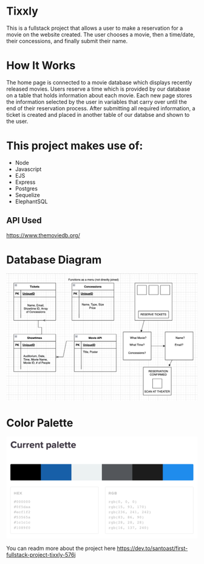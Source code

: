 # Tixxly

This is a fullstack project that allows a user to make a reservation for a movie on the website created. The user chooses a movie, then a time/date, their concessions, and finally submit their name.

# How It Works

The home page is connected to a movie database which displays recently released movies. Users reserve a time which is provided by our database on a table that holds information about each movie. Each new page stores the information selected by the user in variables that carry over until the end of their reservation process. After submitting all required information, a ticket is created and placed in another table of our databse and shown to the user.

# This project makes use of:

- Node
- Javascript
- EJS
- Express
- Postgres
- Sequelize
- ElephantSQL

## API Used

https://www.themoviedb.org/

# Database Diagram

![Diagram](/public/images/DbDiagram.png)

# Color Palette

![Palette](/public/images/ColorPalette.png)

You can readm more about the project here https://dev.to/santoast/first-fullstack-project-tixxly-576j
